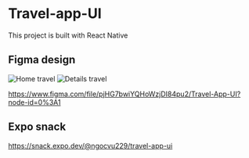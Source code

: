 # Travel-app-UI
This project is built with React Native

## Figma design
![Home travel](https://user-images.githubusercontent.com/60380217/138552588-82902704-af10-46c0-a96b-cba2d03157c6.png)
![Details travel](https://user-images.githubusercontent.com/60380217/138552586-79d38417-ee59-4cdf-a9cd-a8277ef68517.png)

https://www.figma.com/file/pjHG7bwiYQHoWzjDI84pu2/Travel-App-UI?node-id=0%3A1

## Expo snack
https://snack.expo.dev/@ngocvu229/travel-app-ui
